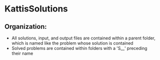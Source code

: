 # KattisSolutions
## Organization:
* All solutions, input, and output files are contained within a parent folder, which is named like the problem whose solution is contained
* Solved problems are contained within folders with a 'S__' preceding their name
